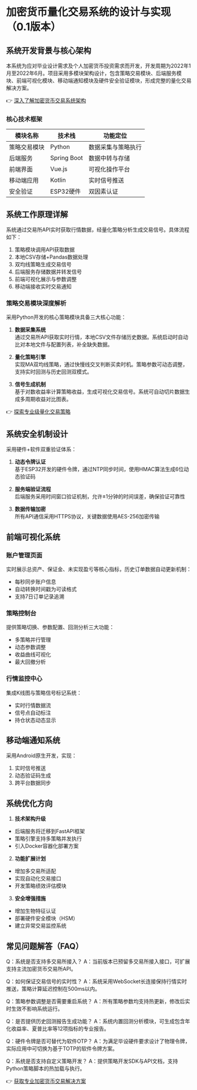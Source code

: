 # 加密货币量化交易系统的设计与实现（0.1版本）

## 系统开发背景与核心架构

本系统为应对毕业设计需求及个人加密货币投资需求而开发，开发周期为2022年1月至2022年6月。项目采用多模块架构设计，包含策略交易模块、后端服务模块、前端可视化模块、移动端通知模块及硬件安全验证模块，形成完整的量化交易解决方案。

👉 [深入了解加密货币交易系统架构](https://bit.ly/okx_welcome)

### 核心技术框架
| 模块名称 | 技术栈 | 功能定位 |
|---------|--------|----------|
| 策略交易模块 | Python | 数据采集与策略执行 |
| 后端服务 | Spring Boot | 数据中转与存储 |
| 前端界面 | Vue.js | 可视化操作平台 |
| 移动端应用 | Kotlin | 实时信号推送 |
| 安全验证 | ESP32硬件 | 双因素认证 |

## 系统工作原理详解

系统通过交易所API实时获取行情数据，经量化策略分析生成交易信号。具体流程如下：
1. 策略模块调用API获取数据
2. 本地CSV存储+Pandas数据处理
3. 双均线策略生成交易信号
4. 后端服务存储数据并转发信号
5. 前端可视化展示与参数调整
6. 移动端接收实时交易通知

### 策略交易模块深度解析
采用Python开发的核心策略模块具备三大核心功能：
1. **数据采集系统**  
通过交易所API获取实时行情，本地CSV文件存储历史数据。系统启动时自动比对本地文件与配置列表，补全缺失数据。

2. **量化策略引擎**  
实现MA双均线策略，通过快慢线交叉判断买卖时机。策略参数可动态调整，支持实时回测与历史回测双模式。

3. **信号生成机制**  
基于对数收益率计算策略收益，生成可视化交易信号。系统可自动切片数据生成多周期收益对比图表。

👉 [探索专业级量化交易策略](https://bit.ly/okx_welcome)

## 系统安全机制设计

采用硬件+软件双重验证体系：
1. **动态令牌认证**  
基于ESP32开发的硬件令牌，通过NTP同步时间，使用HMAC算法生成6位动态验证码

2. **服务端验证流程**  
后端服务采用时间窗口验证机制，允许±1分钟的时间误差，确保验证可靠性

3. **数据传输加密**  
所有API通信采用HTTPS协议，关键数据使用AES-256加密传输

## 前端可视化系统

### 账户管理页面
实时展示总资产、保证金、未实现盈亏等核心指标，历史订单数据自动更新机制：
- 每秒同步账户信息
- 自动转换时间戳为可读格式
- 支持7日订单记录追溯

### 策略控制台
提供策略切换、参数配置、回测分析三大功能：
- 多策略并行管理
- 动态参数调整
- 收益曲线可视化
- 最大回撤分析

### 行情监控中心
集成K线图与策略信号标记系统：
- 实时行情数据流
- 信号点自动标注
- 持仓状态动态显示

## 移动端通知系统

采用Android原生开发，实现：
1. 实时信号推送
2. 动态验证码生成
3. 跨平台数据同步

## 系统优化方向

1. **技术架构升级**
- 后端服务将迁移到FastAPI框架
- 策略引擎支持多策略并发执行
- 引入Docker容器化部署方案

2. **功能扩展计划**
- 增加多交易所适配
- 实现自动化交易接口
- 开发策略绩效评估模块

3. **安全增强措施**
- 增加生物特征认证
- 部署硬件安全模块（HSM）
- 建立异常交易监控系统

## 常见问题解答（FAQ）

Q：系统是否支持多交易所接入？
A：当前版本已预留多交易所接入接口，可扩展支持主流加密货币交易所API。

Q：如何保证交易信号的实时性？
A：系统采用WebSocket长连接保持行情实时推送，策略计算延迟控制在500ms以内。

Q：策略参数调整是否需要重启系统？
A：所有策略参数均支持热更新，修改后实时生效不影响系统运行。

Q：是否提供历史回测报告生成功能？
A：系统内置回测分析模块，可生成包含年化收益率、夏普比率等12项指标的专业报告。

Q：硬件令牌是否可替代为软件OTP？
A：为满足毕设硬件要求设计了物理令牌，实际应用中可切换为基于TOTP的软件令牌方案。

Q：系统是否支持自定义策略开发？
A：提供策略开发SDK与API文档，支持Python策略脚本的热加载与执行。

👉 [获取专业加密货币交易解决方案](https://bit.ly/okx_welcome)